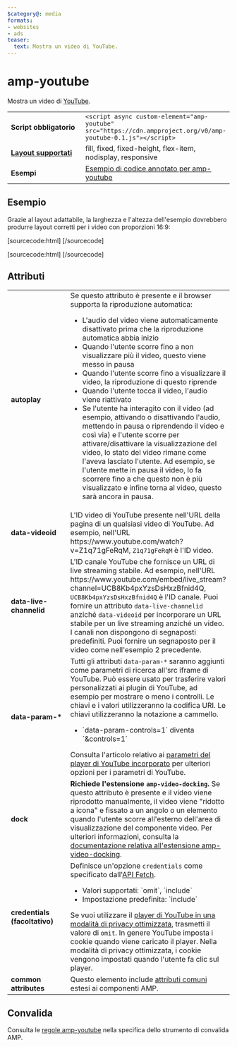 ```yaml
---
$category@: media
formats:
- websites
- ads
teaser:
  text: Mostra un video di YouTube.
---
```




<!--
       Copyright 2016 The AMP HTML Authors. All Rights Reserved.

       Licensed under the Apache License, Version 2.0 (the "License");
     you may not use this file except in compliance with the License.
     You may obtain a copy of the License at

     http://www.apache.org/licenses/LICENSE-2.0

     Unless required by applicable law or agreed to in writing, software
     distributed under the License is distributed on an "AS-IS" BASIS,
     WITHOUT WARRANTIES OR CONDITIONS OF ANY KIND, either express or implied.
     See the License for the specific language governing permissions and
     limitations under the License.
-->

# amp-youtube

Mostra un video di [YouTube](https://www.youtube.com/).

<table>
  <tr>
    <td width="40%"><strong>Script obbligatorio</strong></td>
    <td><code>&lt;script async custom-element="amp-youtube" src="https://cdn.ampproject.org/v0/amp-youtube-0.1.js">&lt;/script></code></td>
  </tr>
  <tr>
    <td class="col-fourty"><strong><a href="{{g.doc('/content/amp-dev/documentation/guides-and-tutorials/develop/style_and_layout/control_layout.md', locale=doc.locale).url.path}}">Layout supportati</a></strong></td>
    <td>fill, fixed, fixed-height, flex-item, nodisplay, responsive</td>
  </tr>
  <tr>
    <td width="40%"><strong>Esempi</strong></td>
    <td><a href="https://ampbyexample.com/components/amp-youtube/">Esempio di codice annotato per amp-youtube</a></td>
  </tr>
</table>

## Esempio

Grazie al layout adattabile, la larghezza e l'altezza dell'esempio dovrebbero produrre layout corretti per i video con proporzioni 16:9:

[sourcecode:html]
<amp-youtube
    data-videoid="mGENRKrdoGY"
    layout="responsive"
    width="480" height="270"></amp-youtube>
  [/sourcecode]

  [sourcecode:html]
  <amp-youtube
      id="myLiveChannel"
      data-live-channelid="UCB8Kb4pxYzsDsHxzBfnid4Q"
      width="358"
      height="204"
      layout="responsive">
    <amp-img
      src="https://i.ytimg.com/vi/Wm1fWz-7nLQ/hqdefault_live.jpg"
      placeholder
      layout="fill"
      />
  </amp-youtube>
  [/sourcecode]

## Attributi

<table>
  <tr>
    <td width="40%"><strong>autoplay</strong></td>
    <td>Se questo attributo è presente e il browser supporta la riproduzione automatica:
      <ul>
        <li>L'audio del video viene automaticamente disattivato prima che la riproduzione automatica abbia inizio
        </li>
        <li>Quando l'utente scorre fino a non visualizzare più il video, questo viene messo in pausa
        </li>
        <li>Quando l'utente scorre fino a visualizzare il video, la riproduzione di questo riprende
        </li>
        <li>Quando l'utente tocca il video, l'audio viene riattivato
        </li>
        <li>Se l'utente ha interagito con il video (ad esempio, attivando o disattivando l'audio, mettendo in pausa o riprendendo il video e così via) e l'utente scorre per attivare/disattivare la visualizzazione del video, lo stato del video rimane come l'aveva lasciato l'utente. Ad esempio, se l'utente mette in pausa il video, lo fa scorrere fino a che questo non è più visualizzato e infine torna al video, questo sarà ancora in pausa.
        </li>
      </ul></td>
    </tr>
    <tr>
      <td width="40%"><strong>data-videoid</strong></td>
      <td>L'ID video di YouTube presente nell'URL della pagina di un qualsiasi video di YouTube.
          Ad esempio, nell'URL https://www.youtube.com/watch?v=Z1q71gFeRqM, <code>Z1q71gFeRqM</code> è l'ID video.</td>
      </tr>
      <tr>
        <td width="40%"><strong>data-live-channelid</strong></td>
        <td>L'ID canale YouTube che fornisce un URL di live streaming stabile. Ad esempio, nell'URL https://www.youtube.com/embed/live_stream?channel=UCB8Kb4pxYzsDsHxzBfnid4Q, <code>UCB8Kb4pxYzsDsHxzBfnid4Q</code> è l'ID canale. Puoi fornire un attributo <code>data-live-channelid</code> anziché <code>data-videoid</code> per incorporare un URL stabile per un live streaming anziché un video. I canali non dispongono di segnaposti predefiniti. Puoi fornire un segnaposto per il video come nell'esempio 2 precedente.</td>
      </tr>
      <tr>
        <td width="40%"><strong>data-param-*</strong></td>
        <td>Tutti gli attributi <code>data-param-*</code> saranno aggiunti come parametri di ricerca all'src iframe di YouTube. Può essere usato per trasferire valori personalizzati ai plugin di YouTube, ad esempio per mostrare o meno i controlli.
            Le chiavi e i valori utilizzeranno la codifica URI. Le chiavi utilizzeranno la notazione a cammello.
            <ul>
            <li>`data-param-controls=1` diventa `&amp;controls=1`</li>
          </ul>
          Consulta l'articolo relativo ai <a href="https://developers.google.com/youtube/player_parameters">parametri del player di YouTube incorporato</a> per ulteriori opzioni per i parametri di YouTube.
        </td>
      </tr>
      <tr>
        <td width="40%"><strong>dock</strong></td>
        <td><strong>Richiede l'estensione <code>amp-video-docking</code>.</strong> Se questo attributo è presente e il video viene riprodotto manualmente, il video viene "ridotto a icona" e fissato a un angolo o un elemento quando l'utente scorre all'esterno dell'area di visualizzazione del componente video.
            Per ulteriori informazioni, consulta la <a href="{{g.doc('/content/amp-dev/documentation/components/reference/amp-video-docking.md', locale=doc.locale).url.path}}">documentazione relativa all'estensione amp-video-docking</a>.</td>
        </tr>
        <tr>
          <td width="40%"><strong>credentials (facoltativo)</strong></td>
          <td>Definisce un'opzione <code>credentials</code> come specificato dall'<a href="https://fetch.spec.whatwg.org/">API Fetch</a>.
            <ul>
              <li>Valori supportati: `omit`, `include`</li>
              <li>Impostazione predefinita: `include`</li>
            </ul>
            Se vuoi utilizzare il <a href="http://www.google.com/support/youtube/bin/answer.py?answer=141046">player di YouTube in una modalità di privacy ottimizzata</a>, trasmetti il valore di <code>omit</code>.
            In genere YouTube imposta i cookie quando viene caricato il player. Nella modalità di privacy ottimizzata, i cookie vengono impostati quando l'utente fa clic sul player.</td>
          </tr>
          <tr>
            <td width="40%"><strong>common attributes</strong></td>
            <td>Questo elemento include <a href="{{g.doc('/content/amp-dev/documentation/guides-and-tutorials/learn/common_attributes.md', locale=doc.locale).url.path}}">attributi comuni</a> estesi ai componenti AMP.</td>
          </tr>
        </table>

## Convalida

Consulta le [regole amp-youtube](https://github.com/ampproject/amphtml/blob/master/extensions/amp-youtube/validator-amp-youtube.protoascii) nella specifica dello strumento di convalida AMP.

